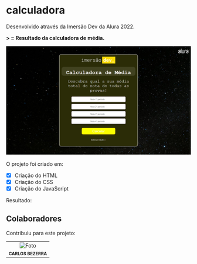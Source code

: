 # calculadora
Desenvolvido através da Imersão Dev da Alura 2022.


<b>> = Resultado da calculadora de média.</b>


<img src="./img/calculadora.png" alt="calculadora">

O projeto foi criado em:

- [x] Criação do HTML
- [x] Criação do CSS
- [x] Criação do JavaScript

Resultado:

## Colaboradores

Contribuiu para este projeto:

<table>
  <tr>
    <td align="center">
        <img src="./assets/foto de portfolio.jpeg" width="200px;" alt="Foto"/><br>
        <sub>
          <b>CARLOS BEZERRA</b>
        </sub>
      </a>
    </td>
   </tr>
</table>

